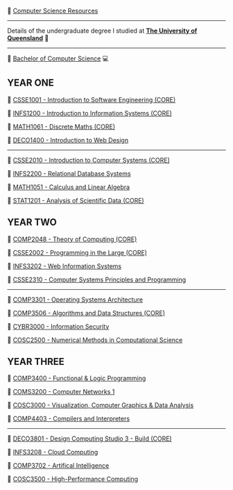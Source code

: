 🔖 [Computer Science Resources](https://williamgleeson.github.io/computer.science/)

***

Details of the undergraduate degree I studied at [**The University of Queensland**](https://www.uq.edu.au/)  :school:

***

🔖 [Bachelor of Computer Science](https://study.uq.edu.au/study-options/programs/bachelor-computer-science-2451) :computer:

## YEAR ONE

🔖 [CSSE1001 - Introduction to Software Engineering (CORE)](https://my.uq.edu.au/programs-courses/course.html?course_code=CSSE1001)

🔖 [INFS1200 - Introduction to Information Systems (CORE)](https://my.uq.edu.au/programs-courses/course.html?course_code=INFS1200)

🔖 [MATH1061 - Discrete Maths (CORE)](https://my.uq.edu.au/programs-courses/course.html?course_code=MATH1061)

🔖 [DECO1400 - Introduction to Web Design](https://my.uq.edu.au/programs-courses/course.html?course_code=DECO1400)

***

🔖 [CSSE2010 - Introduction to Computer Systems (CORE)](https://my.uq.edu.au/programs-courses/course.html?course_code=CSSE2010)

🔖 [INFS2200 - Relational Database Systems](https://my.uq.edu.au/programs-courses/course.html?course_code=INFS2200)

🔖 [MATH1051 - Calculus and Linear Algebra](https://my.uq.edu.au/programs-courses/course.html?course_code=MATH1051)

🔖 [STAT1201 - Analysis of Scientific Data (CORE)](https://my.uq.edu.au/programs-courses/course.html?course_code=STAT1201)

## YEAR TWO

🔖 [COMP2048 - Theory of Computing (CORE)](https://my.uq.edu.au/programs-courses/course.html?course_code=COMP2048)

🔖 [CSSE2002 - Programming in the Large (CORE)](https://my.uq.edu.au/programs-courses/course.html?course_code=CSSE2002)

🔖 [INFS3202 - Web Information Systems](https://my.uq.edu.au/programs-courses/course.html?course_code=INFS3202)

🔖 [CSSE2310 - Computer Systems Principles and Programming](https://my.uq.edu.au/programs-courses/course.html?course_code=CSSE2310)

***

🔖 [COMP3301 - Operating Systems Architecture](https://my.uq.edu.au/programs-courses/course.html?course_code=COMP3301)

🔖 [COMP3506 - Algorithms and Data Structures (CORE)](https://my.uq.edu.au/programs-courses/course.html?course_code=COMP3506)

🔖 [CYBR3000 - Information Security](https://my.uq.edu.au/programs-courses/course.html?course_code=CYBR3000)

🔖 [COSC2500 - Numerical Methods in Computational Science](https://my.uq.edu.au/programs-courses/course.html?course_code=COSC2500)

## YEAR THREE

🔖 [COMP3400 - Functional & Logic Programming](https://my.uq.edu.au/programs-courses/course.html?course_code=COMP3400)

🔖 [COMS3200 - Computer Networks 1](https://my.uq.edu.au/programs-courses/course.html?course_code=COMS3200)

🔖 [COSC3000 - Visualization, Computer Graphics & Data Analysis](https://my.uq.edu.au/programs-courses/course.html?course_code=COSC3000)

🔖 [COMP4403 - Compilers and Interpreters](https://my.uq.edu.au/programs-courses/course.html?course_code=COMP4403)

***

🔖 [DECO3801 - Design Computing Studio 3 - Build (CORE)](https://my.uq.edu.au/programs-courses/course.html?course_code=DECO3801)

🔖 [INFS3208 - Cloud Computing](https://my.uq.edu.au/programs-courses/course.html?course_code=INFS3208)

🔖 [COMP3702 - Artifical Intelligence](https://my.uq.edu.au/programs-courses/course.html?course_code=COMP3702)

🔖 [COSC3500 - High-Performance Computing](https://my.uq.edu.au/programs-courses/course.html?course_code=COSC3500)


